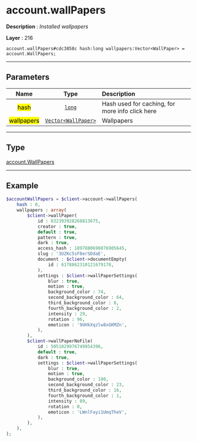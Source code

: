 # account.wallPapers

**Description** : *Installed wallpapers*

**Layer** : 216

```tl
account.wallPapers#cdc3858c hash:long wallpapers:Vector<WallPaper> = account.WallPapers;
```

---

## Parameters

| Name | Type | Description |
| :---: | :---: | :--- |
| <mark>hash</mark> | [`long`](type/long) | Hash used for caching, for more info click here |
| <mark>wallpapers</mark> | [`Vector<WallPaper>`](type/WallPaper) | Wallpapers |

---

## Type

[account.WallPapers](type/account.WallPapers)

---

## Example

```php
$accountWallPapers = $client->account->wallPapers(
	hash : 0,
	wallpapers : array(
		$client->wallPaper(
			id : 832393928268813675,
			creator : true,
			default : true,
			pattern : true,
			dark : true,
			access_hash : 1897880690876905645,
			slug : '3UZKc5sF8erSDdaE',
			document : $client->documentEmpty(
				id : 6178862310121679178,
			),
			settings : $client->wallPaperSettings(
				blur : true,
				motion : true,
				background_color : 74,
				second_background_color : 64,
				third_background_color : 8,
				fourth_background_color : 2,
				intensity : 29,
				rotation : 96,
				emoticon : '9UHkXqzlw8xGKMZn',
			),
		),
		$client->wallPaperNoFile(
			id : 5051029976749954396,
			default : true,
			dark : true,
			settings : $client->wallPaperSettings(
				blur : true,
				motion : true,
				background_color : 100,
				second_background_color : 23,
				third_background_color : 16,
				fourth_background_color : 1,
				intensity : 89,
				rotation : 0,
				emoticon : 'LWnlFayi1UmqTheV',
			),
		),
	),
);
```